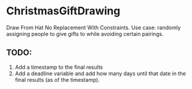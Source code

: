 # ChristmasGiftDrawing
Draw From Hat No Replacement With Constraints. Use case: randomly assigning people to give gifts to while avoiding certain pairings.

## TODO:
1. Add a timestamp to the final results
2. Add a deadline variable and add how many days until that date in the final results (as of the timestamp).
